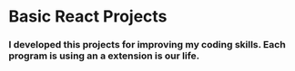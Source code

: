 ﻿# Basic React Projects
### I developed this projects for improving my coding skills. Each program is using an a extension is our life.
